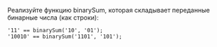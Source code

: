 Реализуйте функцию binarySum, которая складывает переданные бинарные числа (как строки):

	'11' == binarySum('10', '01');
	'10010' == binarySum('1101', '101');

